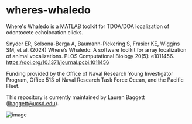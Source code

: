 # wheres-whaledo

Where's Whaledo is a MATLAB toolkit for TDOA/DOA localization of odontocete echolocation clicks.

Snyder ER, Solsona-Berga A, Baumann-Pickering S, Frasier KE, Wiggins SM, et al. (2024) Where’s Whaledo: A software toolkit for array localization of animal vocalizations. PLOS Computational Biology 20(5): e1011456. https://doi.org/10.1371/journal.pcbi.1011456

Funding provided by the Office of Naval Research Young Investigator Program, Office 513 of Naval Research Task Force Ocean, and the Pacific Fleet.

This repository is currently maintained by Lauren Baggett (lbaggett@ucsd.edu).

![image](https://github.com/MarineBioAcousticsRC/wheres-whaledo/assets/81193849/62bdb210-e149-4160-99ec-9168aea2de89)

